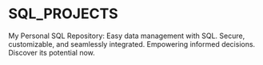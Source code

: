 # SQL_PROJECTS
My Personal SQL Repository: Easy data management with SQL. Secure, customizable, and seamlessly integrated. Empowering informed decisions. Discover its potential now.
